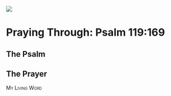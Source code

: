 <img class="intro-right" src="/images/art-paris-psalter.jpg">

<style>
  li {list-style-type: none;}
  p + ul {
    margin-top: -18px;
}
</style>

# Praying Through: Psalm 119:169

## The Psalm

## The Prayer

<div style="font-variant: small-caps;">
My Living Word
</div>
